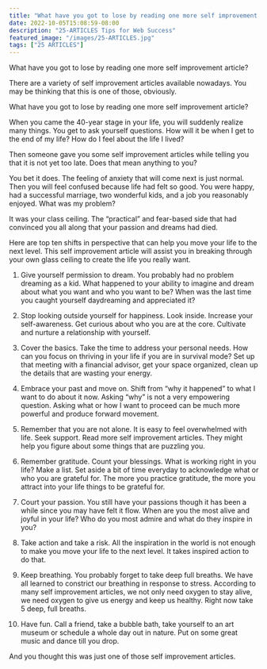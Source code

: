 ```yaml
---
title: "What have you got to lose by reading one more self improvement article?"
date: 2022-10-05T15:08:59-08:00
description: "25-ARTICLES Tips for Web Success"
featured_image: "/images/25-ARTICLES.jpg"
tags: ["25 ARTICLES"]
---
```


What have you got to lose by reading one more self improvement article?


There are a variety of self improvement articles available nowadays. You may be thinking that this is one of those, obviously. 

What have you got to lose by reading one more self improvement article?

When you came the 40-year stage in your life, you will suddenly realize many things. You get to ask yourself questions. How will it be when I get to the end of my life? How do I feel about the life I lived?

Then someone gave you some self improvement articles while telling you that it is not yet too late. Does that mean anything to you?

You bet it does. The feeling of anxiety that will come next is just normal. Then you will feel confused because life had felt so good. You were happy, had a successful marriage, two wonderful kids, and a job you reasonably enjoyed. What was my problem? 

It was your class ceiling. The “practical” and fear-based side that had convinced you all along that your passion and dreams had died.

Here are top ten shifts in perspective that can help you move your life to the next level. This self improvement article will assist you in breaking through your own glass ceiling to create the life you really want. 

1. Give yourself permission to dream. You probably had no problem dreaming as a kid. What happened to your ability to imagine and dream about what you want and who you want to be? When was the last time you caught yourself daydreaming and appreciated it? 

2. Stop looking outside yourself for happiness. Look inside. Increase your self-awareness. Get curious about who you are at the core. Cultivate and nurture a relationship with yourself. 

3. Cover the basics. Take the time to address your personal needs. How can you focus on thriving in your life if you are in survival mode? Set up that meeting with a financial advisor, get your space organized, clean up the details that are wasting your energy. 

4. Embrace your past and move on. Shift from “why it happened” to what I want to do about it now. Asking “why” is not a very empowering question. Asking what or how I want to proceed can be much more powerful and produce forward movement. 

5. Remember that you are not alone. It is easy to feel overwhelmed with life. Seek support. Read more self improvement articles. They might help you figure about some things that are puzzling you.  

6. Remember gratitude. Count your blessings. What is working right in you life? Make a list. Set aside a bit of time everyday to acknowledge what or who you are grateful for. The more you practice gratitude, the more you attract into your life things to be grateful for. 

7. Court your passion. You still have your passions though it has been a while since you may have felt it flow. When are you the most alive and joyful in your life? Who do you most admire and what do they inspire in you? 

8. Take action and take a risk. All the inspiration in the world is not enough to make you move your life to the next level. It takes inspired action to do that. 

9. Keep breathing. You probably forget to take deep full breaths. We have all learned to constrict our breathing in response to stress. According to many self improvement articles, we not only need oxygen to stay alive, we need oxygen to give us energy and keep us healthy. Right now take 5 deep, full breaths. 

10. Have fun. Call a friend, take a bubble bath, take yourself to an art museum or schedule a whole day out in nature. Put on some great music and dance till you drop. 

And you thought this was just one of those self improvement articles. 


